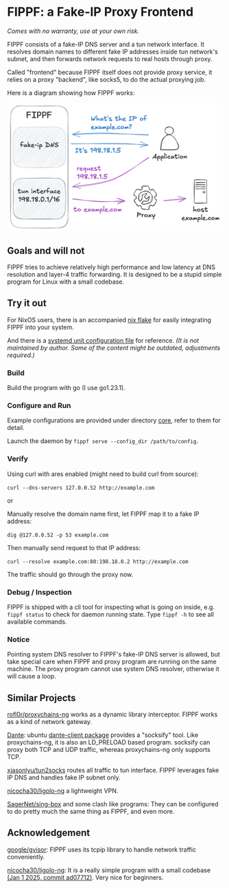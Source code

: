 # FIPPF: a Fake-IP Proxy Frontend

_Comes with no warranty, use at your own risk._

FIPPF consists of a fake-IP DNS server and a tun network interface.
It resolves domain names to different fake IP addresses inside tun network's subnet,
and then forwards network requests to real hosts through proxy.

Called "frontend" because FIPPF itself does not provide proxy service,
it relies on a proxy "backend", like socks5, to do the actual proxying job.

Here is a diagram showing how FIPPF works:

![fippf-structure](./README.assets/fippf-structure.png)

## Goals and will not

FIPPF tries to achieve relatively high performance and low latency at DNS resolution and layer-4 traffic forwarding.
It is designed to be a stupid simple program for Linux with a small codebase.

## Try it out

For NixOS users, there is an accompanied [nix flake](https://github.com/Hyffer/fippf-nix) for easily integrating FIPPF into your system.

And there is a [systemd unit configuration file](https://gist.github.com/MirageTurtle/a5520c7a315ff193761367f50534b98a) for reference.
_(It is not maintained by author. Some of the content might be outdated, adjustments required.)_ 

### Build

Build the program with go (I use go1.23.1).

### Configure and Run

Example configurations are provided under directory [core](./core), refer to them for detail.

Launch the daemon by `fippf serve --config_dir /path/to/config`.

### Verify

Using curl with ares enabled (might need to build curl from source):

`curl --dns-servers 127.0.0.52 http://example.com`

or

Manually resolve the domain name first, let FIPPF map it to a fake IP address:

`dig @127.0.0.52 -p 53 example.com`

Then manually send request to that IP address:

`curl --resolve example.com:80:198.18.0.2 http://example.com`

The traffic should go through the proxy now.

### Debug / Inspection

FIPPF is shipped with a cli tool for inspecting what is going on inside,
e.g. `fippf status` to check for daemon running state.
Type `fippf -h` to see all available commands.

### Notice

Pointing system DNS resolver to FIPPF's fake-IP DNS server is allowed,
but take special care when FIPPF and proxy program are running on the same machine.
The proxy program cannot use system DNS resolver, otherwise it will cause a loop.

## Similar Projects

[rofl0r/proxychains-ng](https://github.com/rofl0r/proxychains-ng)
works as a dynamic library interceptor. FIPPF works as a kind of network gateway.

[Dante](https://www.inet.no/dante/):
ubuntu [dante-client package](https://launchpad.net/ubuntu/jammy/+package/dante-client) provides a "socksify" tool.
Like proxychains-ng, it is also an LD_PRELOAD based program.
socksify can proxy both TCP and UDP traffic, whereas proxychains-ng only supports TCP.

[xjasonlyu/tun2socks](https://github.com/xjasonlyu/tun2socks)
routes all traffic to tun interface. FIPPF leverages fake IP DNS and handles fake IP subnet only.

[nicocha30/ligolo-ng](https://github.com/nicocha30/ligolo-ng)
a lightweight VPN.

[SagerNet/sing-box](https://github.com/SagerNet/sing-box) and some clash like programs:
They can be configured to do pretty much the same thing as FIPPF, and even more.

## Acknowledgement

[google/gvisor](https://github.com/google/gvisor): FIPPF uses its tcpip library to handle network traffic conveniently.

[nicocha30/ligolo-ng](https://github.com/nicocha30/ligolo-ng): It is a really simple program with a small codebase
[(Jan 1 2025, commit ad07712)](https://github.com/nicocha30/ligolo-ng/tree/ad0771221693e9eb323620c532128cf1a3b68f6c).
Very nice for beginners.
